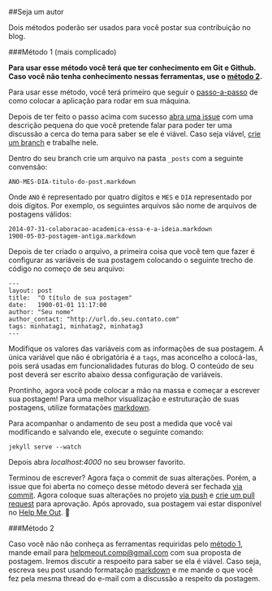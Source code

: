 [markdown]: http://daringfireball.net/projects/markdown/syntax

##Seja um autor

Dois métodos poderão ser usados para você postar sua contribuição no blog.

###Método 1 (mais complicado)

**Para usar esse método você terá que ter conhecimento em Git e Github. Caso você não tenha conhecimento nessas ferramentas, use o [método 2](https://github.com/vinimdocarmo/help-me-out/blob/master/CONTRIBUTING.md#m%C3%A9todo-2).**

Para usar esse método, você terá primeiro que seguir o [passo-a-passo](https://github.com/vinimdocarmo/help-me-out#passo-a-passo) de como colocar a aplicação para rodar em sua máquina.

Depois de ter feito o passo acima com sucesso [abra uma issue](https://help.github.com/articles/creating-an-issue) com uma descrição pequena do que você pretende falar para poder ter uma discussão a cerca do tema para saber se ele é viável. Caso seja viável, [crie um branch](https://help.github.com/articles/creating-and-deleting-branches-within-your-repository#creating-a-branch) e trabalhe nele.

Dentro do seu branch crie um arquivo na pasta `_posts` com a seguinte convensão:

```
ANO-MES-DIA-titulo-do-post.markdown
```

Onde `ANO` é representado por quatro dígitos e `MES` e `DIA` representado por dois dígitos. Por exemplo, os seguintes arquivos são nome de arquivos de postagens válidos:

```
2014-07-31-colaboracao-academica-essa-e-a-ideia.markdown
1900-05-03-postagem-antiga.markdown
```

Depois de ter criado o arquivo, a primeira coisa que você tem que fazer é configurar as variáveis de sua postagem colocando o seguinte trecho de código no começo de seu arquivo:

```
---
layout: post
title:  "O título de sua postagem"
date:   1900-01-01 11:17:00
author: "Seu nome"
author_contact: "http://url.do.seu.contato.com"
tags: minhatag1, minhatag2, minhatag3
---
```

Modifique os valores das variáveis com as informações de sua postagem. A única variável que não é obrigatória é a `tags`, mas aconcelho a colocá-las, pois será usadas em funcionalidades futuras do blog. O conteúdo de seu post deverá ser escrito abaixo dessa configuração de variáveis.

Prontinho, agora você pode colocar a mão na massa e começar a escrever sua postagem! Para uma melhor visualização e estruturação de suas postagens, utilize formatações [markdown][markdown].

Para acompanhar o andamento de seu post a medida que você vai modificando e salvando ele, execute o seguinte comando:

```
jekyll serve --watch
```
 
 Depois abra _localhost:4000_ no seu browser favorito.
 
 Terminou de escrever? Agora faça o commit de suas alterações. Porém, a issue que foi aberta no começo desse método deverá ser fechada [via commit](https://help.github.com/articles/closing-issues-via-commit-messages). Agora coloque suas alterações no projeto [via push](https://help.github.com/articles/pushing-to-a-remote) e [crie um pull request](https://help.github.com/articles/creating-a-pull-request) para aprovação. Após aprovado, sua postagem vai estar disponível no [Help Me Out](https://help.github.com/articles/creating-a-pull-request). :tada:
 
###Método 2
 
Caso você não não conheça as ferramentas requiridas pelo [método 1](https://github.com/vinimdocarmo/help-me-out/blob/master/CONTRIBUTING.md#m%C3%A9todo-1-mais-complicado), mande email para <a href="mali:helpmeout.comp@gmail.com">helpmeout.comp@gmail.com</a> com sua proposta de postagem. Iremos discutir a respoeito para saber se ela é viável. Caso seja, escreva seu post usando formatação [markdown][markdown] e me mande o que você fez pela mesma thread do e-mail com a discussão a respeito da postagem.
